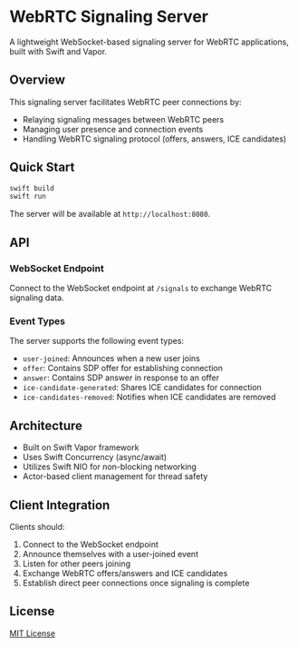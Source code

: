 # WebRTC Signaling Server

A lightweight WebSocket-based signaling server for WebRTC applications, built with Swift and Vapor.

## Overview

This signaling server facilitates WebRTC peer connections by:
- Relaying signaling messages between WebRTC peers
- Managing user presence and connection events
- Handling WebRTC signaling protocol (offers, answers, ICE candidates)

## Quick Start

```bash
swift build
swift run
```

The server will be available at `http://localhost:8080`.

## API

### WebSocket Endpoint

Connect to the WebSocket endpoint at `/signals` to exchange WebRTC signaling data.

### Event Types

The server supports the following event types:

- `user-joined`: Announces when a new user joins
- `offer`: Contains SDP offer for establishing connection
- `answer`: Contains SDP answer in response to an offer
- `ice-candidate-generated`: Shares ICE candidates for connection
- `ice-candidates-removed`: Notifies when ICE candidates are removed

## Architecture

- Built on Swift Vapor framework
- Uses Swift Concurrency (async/await)
- Utilizes Swift NIO for non-blocking networking
- Actor-based client management for thread safety

## Client Integration

Clients should:
1. Connect to the WebSocket endpoint
2. Announce themselves with a user-joined event
3. Listen for other peers joining
4. Exchange WebRTC offers/answers and ICE candidates
5. Establish direct peer connections once signaling is complete

## License

[MIT License](LICENSE)
